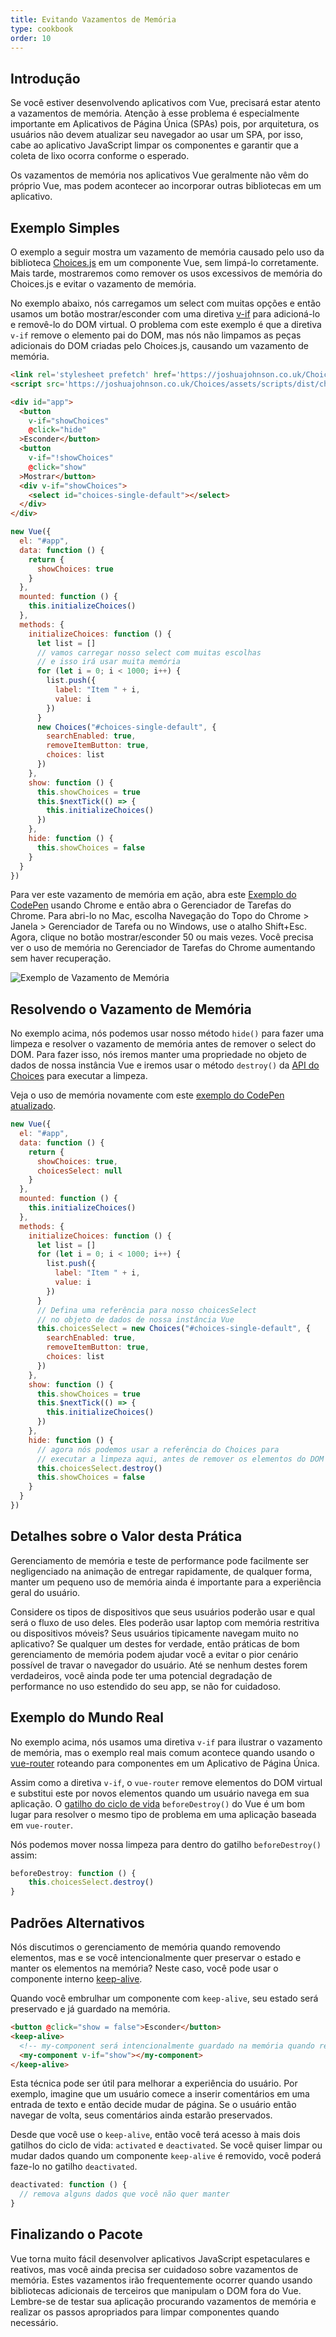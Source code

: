 ```yaml
---
title: Evitando Vazamentos de Memória
type: cookbook
order: 10
---
```


## Introdução

Se você estiver desenvolvendo aplicativos com Vue, precisará estar atento a vazamentos de memória. Atenção à esse problema é especialmente importante em Aplicativos de Página Única (SPAs) pois, por arquitetura, os usuários não devem atualizar seu navegador ao usar um SPA, por isso, cabe ao aplicativo JavaScript limpar os componentes e garantir que a coleta de lixo ocorra conforme o esperado.

Os vazamentos de memória nos aplicativos Vue geralmente não vêm do próprio Vue, mas podem acontecer ao incorporar outras bibliotecas em um aplicativo.

## Exemplo Simples

O exemplo a seguir mostra um vazamento de memória causado pelo uso da biblioteca [Choices.js](https://github.com/jshjohnson/Choices) em um componente Vue, sem limpá-lo corretamente. Mais tarde, mostraremos como remover os usos excessivos de memória do Choices.js e evitar o vazamento de memória.

No exemplo abaixo, nós carregamos um select com muitas opções e então usamos um botão mostrar/esconder com uma diretiva [v-if](/v2/guide/conditional.html) para adicioná-lo e removê-lo do DOM virtual. O problema com este exemplo é que a diretiva `v-if` remove o elemento pai do DOM, mas nós não limpamos as peças adicionais do DOM criadas pelo Choices.js, causando um vazamento de memória.

```html
<link rel='stylesheet prefetch' href='https://joshuajohnson.co.uk/Choices/assets/styles/css/choices.min.css?version=3.0.3'>
<script src='https://joshuajohnson.co.uk/Choices/assets/scripts/dist/choices.min.js?version=3.0.3'></script>

<div id="app">
  <button
    v-if="showChoices"
    @click="hide"
  >Esconder</button>
  <button
    v-if="!showChoices"
    @click="show"
  >Mostrar</button>
  <div v-if="showChoices">
    <select id="choices-single-default"></select>
  </div>
</div>
```

```js
new Vue({
  el: "#app",
  data: function () {
    return {
      showChoices: true
    }
  },
  mounted: function () {
    this.initializeChoices()
  },
  methods: {
    initializeChoices: function () {
      let list = []
      // vamos carregar nosso select com muitas escolhas
      // e isso irá usar muita memória
      for (let i = 0; i < 1000; i++) {
        list.push({
          label: "Item " + i,
          value: i
        })
      }
      new Choices("#choices-single-default", {
        searchEnabled: true,
        removeItemButton: true,
        choices: list
      })
    },
    show: function () {
      this.showChoices = true
      this.$nextTick(() => {
        this.initializeChoices()
      })
    },
    hide: function () {
      this.showChoices = false
    }
  }
})
```
Para ver este vazamento de memória em ação, abra este [Exemplo do CodePen](https://codepen.io/GuiDevloper/pen/jerMRo) usando Chrome e então abra o Gerenciador de Tarefas do Chrome. Para abri-lo no Mac, escolha Navegação do Topo do Chrome > Janela > Gerenciador de Tarefa ou no Windows, use o atalho Shift+Esc. Agora, clique no botão mostrar/esconder 50 ou mais vezes. Você precisa ver o uso de memória no Gerenciador de Tarefas do Chrome aumentando sem haver recuperação.

![Exemplo de Vazamento de Memória](/images/memory-leak-example.png)

## Resolvendo o Vazamento de Memória

No exemplo acima, nós podemos usar nosso método `hide()` para fazer uma limpeza e resolver o vazamento de memória antes de remover o select do DOM. Para fazer isso, nós iremos manter uma propriedade no objeto de dados de nossa instância Vue e iremos usar o método `destroy()` da [API do Choices](https://github.com/jshjohnson/Choices) para executar a limpeza.

Veja o uso de memória novamente com este [exemplo do CodePen atualizado](https://codepen.io/GuiDevloper/pen/mzEOMQ).

```js
new Vue({
  el: "#app",
  data: function () {
    return {
      showChoices: true,
      choicesSelect: null
    }
  },
  mounted: function () {
    this.initializeChoices()
  },
  methods: {
    initializeChoices: function () {
      let list = []
      for (let i = 0; i < 1000; i++) {
        list.push({
          label: "Item " + i,
          value: i
        })
      }
      // Defina uma referência para nosso choicesSelect
      // no objeto de dados de nossa instância Vue
      this.choicesSelect = new Choices("#choices-single-default", {
        searchEnabled: true,
        removeItemButton: true,
        choices: list
      })
    },
    show: function () {
      this.showChoices = true
      this.$nextTick(() => {
        this.initializeChoices()
      })
    },
    hide: function () {
      // agora nós podemos usar a referência do Choices para
      // executar a limpeza aqui, antes de remover os elementos do DOM
      this.choicesSelect.destroy()
      this.showChoices = false
    }
  }
})
```

## Detalhes sobre o Valor desta Prática

Gerenciamento de memória e teste de performance pode facilmente ser negligenciado na animação de entregar rapidamente, de qualquer forma, manter um pequeno uso de memória ainda é importante para a experiência geral do usuário.

Considere os tipos de dispositivos que seus usuários poderão usar e qual será o fluxo de uso deles. Eles poderão usar laptop com memória restritiva ou dispositivos móveis? Seus usuários tipicamente navegam muito no aplicativo? Se qualquer um destes for verdade, então práticas de bom gerenciamento de memória podem ajudar você a evitar o pior cenário possível de travar o navegador do usuário. Até se nenhum destes forem verdadeiros, você ainda pode ter uma potencial degradação de performance no uso estendido do seu app, se não for cuidadoso.

## Exemplo do Mundo Real

No exemplo acima, nós usamos uma diretiva `v-if` para ilustrar o vazamento de memória, mas o  exemplo real mais comum acontece quando usando o [vue-router](https://router.vuejs.org/en/) roteando para componentes em um Aplicativo de Página Única.

Assim como a diretiva `v-if`, o `vue-router` remove elementos do DOM virtual e substitui este por novos elementos quando um usuário navega em sua aplicação. O [gatilho do ciclo de vida](/v2/guide/instance.html#Lifecycle-Diagram) `beforeDestroy()` do Vue é um bom lugar para resolver o mesmo tipo de problema em uma aplicação baseada em `vue-router`.

Nós podemos mover nossa limpeza para dentro do gatilho `beforeDestroy()` assim:

```js
beforeDestroy: function () {
    this.choicesSelect.destroy()
}
```

## Padrões Alternativos

Nós discutimos o gerenciamento de memória quando removendo elementos, mas e se você intencionalmente quer preservar o estado e manter os elementos na memória? Neste caso, você pode usar o componente interno [keep-alive](/v2/api/#keep-alive).

Quando você embrulhar um componente com `keep-alive`, seu estado será preservado e já guardado na memória.

```html
<button @click="show = false">Esconder</button>
<keep-alive>
  <!-- my-component será intencionalmente guardado na memória quando removido -->
  <my-component v-if="show"></my-component>
</keep-alive>
```
Esta técnica pode ser útil para melhorar a experiência do usuário. Por exemplo, imagine que um usuário comece a inserir comentários em uma entrada de texto e então decide mudar de página. Se o usuário então navegar de volta, seus comentários ainda estarão preservados.

Desde que você use o `keep-alive`, então você terá acesso à mais dois gatilhos do ciclo de vida: `activated` e `deactivated`. Se você quiser limpar ou mudar dados quando um componente `keep-alive` é removido, você poderá faze-lo no gatilho `deactivated`.

```js
deactivated: function () {
  // remova alguns dados que você não quer manter
}
```

## Finalizando o Pacote

Vue torna muito fácil desenvolver aplicativos JavaScript espetaculares e reativos, mas você ainda precisa ser cuidadoso sobre vazamentos de memória. Estes vazamentos irão frequentemente ocorrer quando usando bibliotecas adicionais de terceiros que manipulam o DOM fora do Vue. Lembre-se de testar sua aplicação procurando vazamentos de memória e realizar os passos apropriados para limpar componentes quando necessário.
